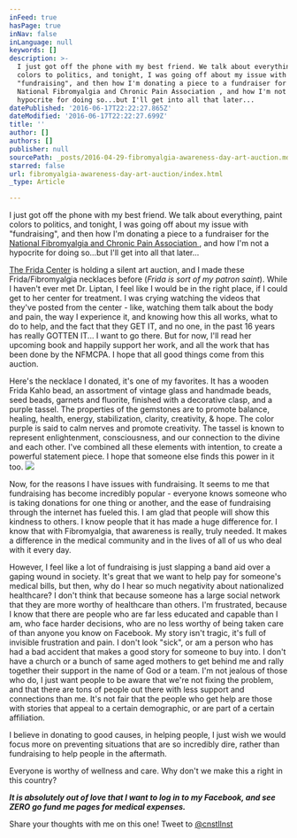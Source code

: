 ```yaml
---
inFeed: true
hasPage: true
inNav: false
inLanguage: null
keywords: []
description: >-
  I just got off the phone with my best friend. We talk about everything, paint
  colors to politics, and tonight, I was going off about my issue with
  "fundraising", and then how I'm donating a piece to a fundraiser for the
  National Fibromyalgia and Chronic Pain Association , and how I'm not a
  hypocrite for doing so...but I'll get into all that later...
datePublished: '2016-06-17T22:22:27.865Z'
dateModified: '2016-06-17T22:22:27.699Z'
title: ''
author: []
authors: []
publisher: null
sourcePath: _posts/2016-04-29-fibromyalgia-awareness-day-art-auction.md
starred: false
url: fibromyalgia-awareness-day-art-auction/index.html
_type: Article

---
```

I just got off the phone with my best friend. We talk about everything, paint colors to politics, and tonight, I was going off about my issue with "fundraising", and then how I'm donating a piece to a fundraiser for the [National Fibromyalgia and Chronic Pain Association ][0], and how I'm not a hypocrite for doing so...but I'll get into all that later...

[The Frida Center][1] is holding a silent art auction, and I made these Frida/Fibromyalgia necklaces before (_Frida is sort of my patron saint_). While I haven't ever met Dr. Liptan, I feel like I would be in the right place, if I could get to her center for treatment. I was crying watching the videos that they've posted from the center - like, watching them talk about the body and pain, the way I experience it, and knowing how this all works, what to do to help, and the fact that they GET IT, and no one, in the past 16 years has really GOTTEN IT... I want to go there. But for now, I'll read her upcoming book and happily support her work, and all the work that has been done by the NFMCPA. I hope that all good things come from this auction.

Here's the necklace I donated, it's one of my favorites. It has a wooden Frida Kahlo bead, an assortment of vintage glass and handmade beads, seed beads, garnets and fluorite, finished with a decorative clasp, and a purple tassel. The properties of the gemstones are to promote balance, healing, health, energy, stabilization, clarity, creativity, & hope. The color purple is said to calm nerves and promote creativity. The tassel is known to represent enlightenment, consciousness, and our connection to the divine and each other. I've combined all these elements with intention, to create a powerful statement piece. I hope that someone else finds this power in it too. ![](https://the-grid-user-content.s3-us-west-2.amazonaws.com/e3fdef23-2b44-4185-9735-e623652d86b1.jpg)

Now, for the reasons I have issues with fundraising. It seems to me that fundraising has become incredibly popular - everyone knows someone who is taking donations for one thing or another, and the ease of fundraising through the internet has fueled this. I am glad that people will show this kindness to others. I know people that it has made a huge difference for. I know that with Fibromyalgia, that awareness is really, truly needed. It makes a difference in the medical community and in the lives of all of us who deal with it every day. 

However, I feel like a lot of fundraising is just slapping a band aid over a gaping wound in society. It's great that we want to help pay for someone's medical bills, but then, why do I hear so much negativity about nationalized healthcare? I don't think that because someone has a large social network that they are more worthy of healthcare than others. I'm frustrated, because I know that there are people who are far less educated and capable than I am, who face harder decisions, who are no less worthy of being taken care of than anyone you know on Facebook. My story isn't tragic, it's full of invisible frustration and pain. I don't look "sick", or am a person who has had a bad accident that makes a good story for someone to buy into. I don't have a church or a bunch of same aged mothers to get behind me and rally together their support in the name of God or a team. I'm not jealous of those who do, I just want people to be aware that we're not fixing the problem, and that there are tons of people out there with less support and connections than me. It's not fair that the people who get help are those with stories that appeal to a certain demographic, or are part of a certain affiliation. 

I believe in donating to good causes, in helping people, I just wish we would focus more on preventing situations that are so incredibly dire, rather than fundraising to help people in the aftermath. 

Everyone is worthy of wellness and care. Why don't we make this a right in this country? 

_**It is absolutely out of love that I want to log in to my Facebook, and see ZERO go fund me pages for medical expenses.**_

Share your thoughts with me on this one! Tweet to [@cnstllnst][2]

[0]: http://www.fmcpaware.org/
[1]: http://www.fridacenter.com/
[2]: https://twitter.com/cnstlltnst